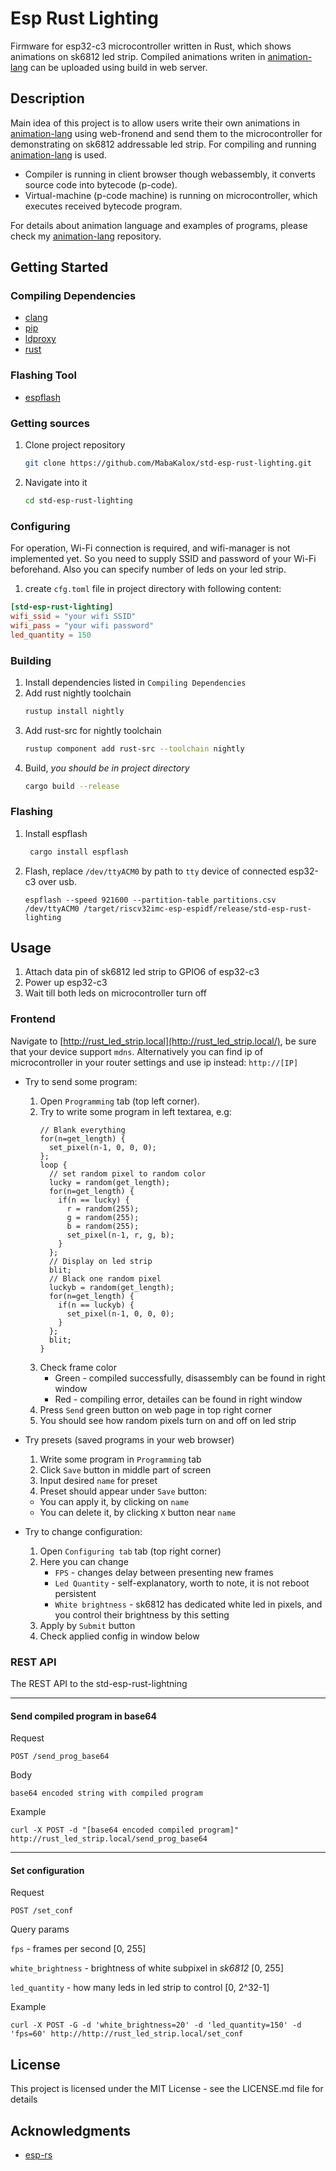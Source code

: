 # Esp Rust Lighting

Firmware for esp32-c3 microcontroller written in Rust, which shows animations on sk6812 led strip.
Compiled animations writen in [animation-lang](https://github.com/MabaKalox/animation-lang) can be uploaded using build
in web server.

## Description

Main idea of this project is to allow users write their own animations
in [animation-lang](https://github.com/MabaKalox/animation-lang)
using web-fronend and send them to the microcontroller for demonstrating on
sk6812 addressable led strip. For compiling and running [animation-lang](https://github.com/MabaKalox/animation-lang)
is used.

* Compiler is running in client browser though webassembly, it converts source code into bytecode (p-code).
* Virtual-machine (p-code machine) is running on microcontroller, which executes received bytecode program.

For details about animation language and examples of programs, please
check my [animation-lang](https://github.com/MabaKalox/animation-lang) repository.

## Getting Started

### Compiling Dependencies

* [clang](https://clang.llvm.org/)
* [pip](https://pypi.org/project/pip/)
* [ldproxy](https://crates.io/crates/ldproxy/0.3.2)
* [rust](https://www.rust-lang.org/learn/get-started)

### Flashing Tool

* [espflash](https://crates.io/crates/espflash)

### Getting sources

1) Clone project repository
   ```sh
   git clone https://github.com/MabaKalox/std-esp-rust-lighting.git
   ```
2) Navigate into it
   ```sh
   cd std-esp-rust-lighting
   ```

### Configuring

For operation, Wi-Fi connection is required, and wifi-manager is not implemented yet.
So you need to supply SSID and password of your Wi-Fi beforehand. Also you can specify
number of leds on your led strip.

1) create `cfg.toml` file in project directory with following content:

```toml
[std-esp-rust-lighting]
wifi_ssid = "your wifi SSID"
wifi_pass = "your wifi password"
led_quantity = 150
```

### Building

1) Install dependencies listed in `Compiling Dependencies`
2) Add rust nightly toolchain
   ```sh 
   rustup install nightly
   ```
3) Add rust-src for nightly toolchain
   ```sh
   rustup component add rust-src --toolchain nightly
   ```
4) Build, _you should be in project directory_
   ```sh
   cargo build --release
   ```

### Flashing

1) Install espflash
   ```sh
    cargo install espflash
   ```
2) Flash, replace `/dev/ttyACM0` by path to `tty` device of connected esp32-c3 over usb.
   ```
   espflash --speed 921600 --partition-table partitions.csv /dev/ttyACM0 /target/riscv32imc-esp-espidf/release/std-esp-rust-lighting
   ```

## Usage

1) Attach data pin of sk6812 led strip to GPIO6 of esp32-c3
2) Power up esp32-c3
3) Wait till both leds on microcontroller turn off

### Frontend

Navigate to [http://rust_led_strip.local](http://rust_led_strip.local/), be sure that your device support `mdns`.
Alternatively you can find ip of microcontroller in your router settings and use ip instead: `http://[IP]`

* Try to send some program:
    1) Open `Programming` tab (top left corner).
    2) Try to write some program in left textarea, e.g:
        ```
        // Blank everything
        for(n=get_length) {
          set_pixel(n-1, 0, 0, 0);
        };
        loop {
          // set random pixel to random color
          lucky = random(get_length);
          for(n=get_length) {
            if(n == lucky) {
              r = random(255);
              g = random(255);
              b = random(255);
              set_pixel(n-1, r, g, b);
            }
          };
          // Display on led strip
          blit;
          // Black one random pixel
          luckyb = random(get_length);
          for(n=get_length) {
            if(n == luckyb) {
              set_pixel(n-1, 0, 0, 0);
            }
          };
          blit;
        }   
        ```
    3) Check frame color
        * Green - compiled successfully, disassembly can be found in right window
        * Red - compiling error, detailes can be found in right window
    4) Press `Send` green button on web page in top right corner
    5) You should see how random pixels turn on and off on led strip
* Try presets (saved programs in your web browser)
    1) Write some program in `Programming` tab
    2) Click `Save` button in middle part of screen
    3) Input desired `name` for preset
    4) Preset should appear under `Save` button:

    * You can apply it, by clicking on `name`
    * You can delete it, by clicking `X` button near `name`
* Try to change configuration:
    1) Open `Configuring tab` tab (top right corner)
    2) Here you can change
        * `FPS` - changes delay between presenting new frames
        * `Led Quantity` - self-explanatory, worth to note, it is not reboot persistent
        * `White brightness` - sk6812 has dedicated white led in pixels, and you control their brightness by this
          setting
    3) Apply by `Submit` button
    4) Check applied config in window below

### REST API

The REST API to the std-esp-rust-lightning

---
#### Send compiled program in base64

Request

`POST /send_prog_base64`

Body

`base64 encoded string with compiled program`

Example

```
curl -X POST -d "[base64 encoded compiled program]" http://rust_led_strip.local/send_prog_base64
```

---
#### Set configuration

Request

`POST /set_conf`

Query params

`fps` - frames per second [0, 255]

`white_brightness` - brightness of white subpixel in _sk6812_ [0, 255]

`led_quantity` - how many leds in led strip to control [0, 2^32-1]

Example

```
curl -X POST -G -d 'white_brightness=20' -d 'led_quantity=150' -d 'fps=60' http://http://rust_led_strip.local/set_conf
```

## License

This project is licensed under the MIT License - see the LICENSE.md file for details

## Acknowledgments

* [esp-rs](https://github.com/esp-rs)
